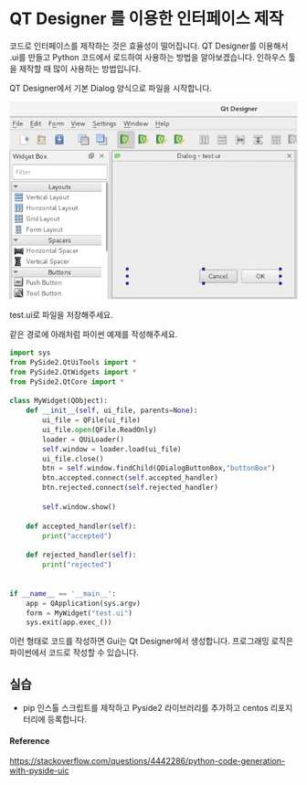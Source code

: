 # QT Designer 를 이용한 인터페이스 제작
코드로 인터페이스를 제작하는 것은 효율성이 떨어집니다.
QT Designer를 이용해서 .ui를 만들고 Python 코드에서 로드하여 사용하는 방법을 알아보겠습니다.
인하우스 툴을 제작할 때 많이 사용하는 방법입니다.

QT Designer에서 기본 Dialog 양식으로 파일을 시작합니다.

![qtdesigner_basic_dialog](../figures/basic_dialog.png)

test.ui로 파일을 저장해주세요. 

같은 경로에 아래처럼 파이썬 예제를 작성해주세요.

```python
import sys  
from PySide2.QtUiTools import *
from PySide2.QtWidgets import *
from PySide2.QtCore import *

class MyWidget(QObject):
    def __init__(self, ui_file, parents=None):
        ui_file = QFile(ui_file)
        ui_file.open(QFile.ReadOnly)
        loader = QUiLoader()
        self.window = loader.load(ui_file)
        ui_file.close()
        btn = self.window.findChild(QDialogButtonBox,"buttonBox")
        btn.accepted.connect(self.accepted_handler)
        btn.rejected.connect(self.rejected_handler)

        self.window.show()
			
    def accepted_handler(self):
        print("accepted")

    def rejected_handler(self):
        print("rejected")
		

if __name__ == '__main__':  
    app = QApplication(sys.argv)
    form = MyWidget("test.ui")
    sys.exit(app.exec_())
```

이런 형태로 코드를 작성하면 Gui는 Qt Designer에서 생성합니다.
프로그래밍 로직은 파이썬에서 코드로 작성할 수 있습니다.

## 실습
- pip 인스톨 스크립트를 제작하고 Pyside2 라이브러리를 추가하고 centos 리포지터리에 등록합니다.


#### Reference
https://stackoverflow.com/questions/4442286/python-code-generation-with-pyside-uic